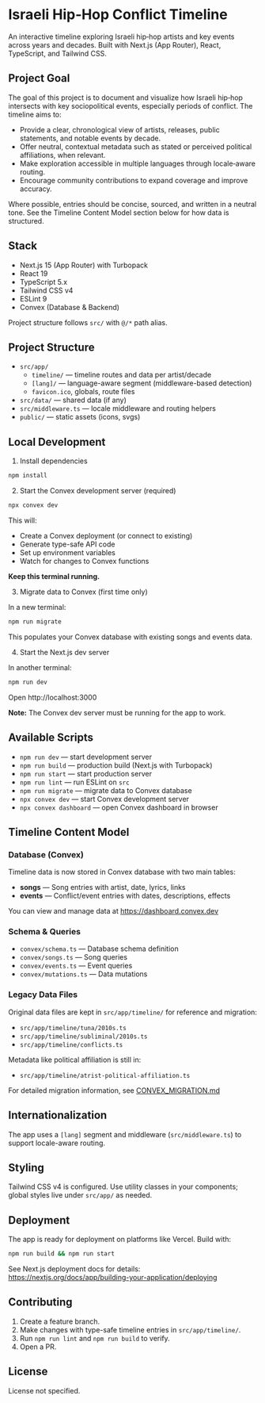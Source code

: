 # Israeli Hip‑Hop Conflict Timeline

An interactive timeline exploring Israeli hip‑hop artists and key events across years and decades. Built with Next.js (App Router), React, TypeScript, and Tailwind CSS.

## Project Goal

The goal of this project is to document and visualize how Israeli hip‑hop intersects with key sociopolitical events, especially periods of conflict. The timeline aims to:

- Provide a clear, chronological view of artists, releases, public statements, and notable events by decade.
- Offer neutral, contextual metadata such as stated or perceived political affiliations, when relevant.
- Make exploration accessible in multiple languages through locale‑aware routing.
- Encourage community contributions to expand coverage and improve accuracy.

Where possible, entries should be concise, sourced, and written in a neutral tone. See the Timeline Content Model section below for how data is structured.

## Stack

- Next.js 15 (App Router) with Turbopack
- React 19
- TypeScript 5.x
- Tailwind CSS v4
- ESLint 9
- Convex (Database & Backend)

Project structure follows `src/` with `@/*` path alias.

## Project Structure

- `src/app/`
  - `timeline/` — timeline routes and data per artist/decade
  - `[lang]/` — language-aware segment (middleware-based detection)
  - `favicon.ico`, globals, route files
- `src/data/` — shared data (if any)
- `src/middleware.ts` — locale middleware and routing helpers
- `public/` — static assets (icons, svgs)

## Local Development

1) Install dependencies

```bash
npm install
```

2) Start the Convex development server (required)

```bash
npx convex dev
```

This will:
- Create a Convex deployment (or connect to existing)
- Generate type-safe API code
- Set up environment variables
- Watch for changes to Convex functions

**Keep this terminal running.**

3) Migrate data to Convex (first time only)

In a new terminal:

```bash
npm run migrate
```

This populates your Convex database with existing songs and events data.

4) Start the Next.js dev server

In another terminal:

```bash
npm run dev
```

Open http://localhost:3000

**Note:** The Convex dev server must be running for the app to work.

## Available Scripts

- `npm run dev` — start development server
- `npm run build` — production build (Next.js with Turbopack)
- `npm run start` — start production server
- `npm run lint` — run ESLint on `src`
- `npm run migrate` — migrate data to Convex database
- `npx convex dev` — start Convex development server
- `npx convex dashboard` — open Convex dashboard in browser

## Timeline Content Model

### Database (Convex)

Timeline data is now stored in Convex database with two main tables:

- **songs** — Song entries with artist, date, lyrics, links
- **events** — Conflict/event entries with dates, descriptions, effects

You can view and manage data at https://dashboard.convex.dev

### Schema & Queries

- `convex/schema.ts` — Database schema definition
- `convex/songs.ts` — Song queries
- `convex/events.ts` — Event queries
- `convex/mutations.ts` — Data mutations

### Legacy Data Files

Original data files are kept in `src/app/timeline/` for reference and migration:

- `src/app/timeline/tuna/2010s.ts`
- `src/app/timeline/subliminal/2010s.ts`
- `src/app/timeline/conflicts.ts`

Metadata like political affiliation is still in:

- `src/app/timeline/atrist-political-affiliation.ts`

For detailed migration information, see [CONVEX_MIGRATION.md](./CONVEX_MIGRATION.md)

## Internationalization

The app uses a `[lang]` segment and middleware (`src/middleware.ts`) to support locale-aware routing.

## Styling

Tailwind CSS v4 is configured. Use utility classes in your components; global styles live under `src/app/` as needed.

## Deployment

The app is ready for deployment on platforms like Vercel. Build with:

```bash
npm run build && npm run start
```

See Next.js deployment docs for details: https://nextjs.org/docs/app/building-your-application/deploying

## Contributing

1. Create a feature branch.
2. Make changes with type-safe timeline entries in `src/app/timeline/`.
3. Run `npm run lint` and `npm run build` to verify.
4. Open a PR.

## License

License not specified.
